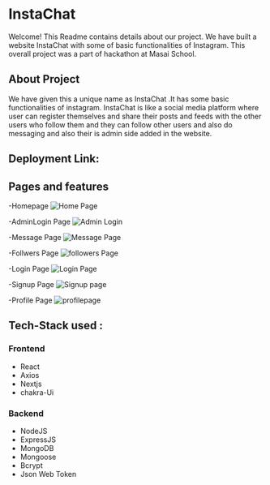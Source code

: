 # InstaChat

Welcome! This Readme contains details about our project. We have built a website InstaChat with some of basic functionalities of Instagram. This overall project was a part of hackathon at Masai School.

## About Project
We have given this a unique name as InstaChat .It has some basic functionalities of instagram. InstaChat is like a social media platform where user can register themselves and share their posts and feeds with the other users who follow them and they can follow other users and also do messaging and also their is admin side added in the website.

## Deployment Link: 

## Pages and features 

-Homepage
![Home Page](https://user-images.githubusercontent.com/101392842/209312664-c93c1fa7-9f3a-4fbe-ad06-d6ef39ee46bc.png)


-AdminLogin Page
![Admin Login](https://user-images.githubusercontent.com/101392842/209313126-7b8b22f1-0629-4aff-8ef4-adbb83aaafe4.png)


-Message Page
![Message Page](https://user-images.githubusercontent.com/101392842/209313140-26d77acc-3d46-4940-9631-574534b44ed4.png)



-Follwers Page
![followers Page](https://user-images.githubusercontent.com/101392842/209313157-1a85def2-4c68-4fe6-8eff-3fe5cff4a6d6.png)


-Login Page
![Login Page](https://user-images.githubusercontent.com/101392842/209313174-f696dc2b-7039-40f1-85d2-eef70f640e17.png)


-Signup Page
![Signup page](https://user-images.githubusercontent.com/101392842/209313221-9d2da951-62e9-4fb4-970a-f27ae171e578.png)


-Profile Page
![profilepage](https://user-images.githubusercontent.com/101392842/209313249-8531a90b-26eb-4208-b928-762cc599d482.png)



## Tech-Stack used :
### Frontend
- React
- Axios
- Nextjs
- chakra-Ui 

### Backend
- NodeJS
- ExpressJS
- MongoDB
- Mongoose
- Bcrypt
- Json Web Token
